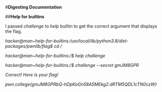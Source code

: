 #**Digesting Documentation**

##**Help for builtins**

I passed _challenge_ to _help_ builtin to get the correct argument that displays the flag.

_hacker@man~help-for-builtins:/usr/local/lib/python3.8/dist-packages/pwnlib/flag$ cd /_

_hacker@man~help-for-builtins:/$ help challenge_

_hacker@man~help-for-builtins:/$ challenge --secret gmJM8GPR_

_Correct! Here is your flag!_

_pwn.college{gmJM8GPRbQ-hDpKoGn58A5MEkg2.dRTM5QDL1cTN0czW}_
